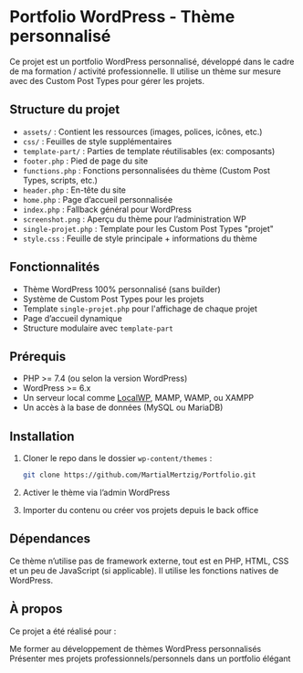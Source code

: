 # Portfolio WordPress - Thème personnalisé

Ce projet est un portfolio WordPress personnalisé, développé dans le cadre de ma formation / activité professionnelle. Il utilise un thème sur mesure avec des Custom Post Types pour gérer les projets.

## Structure du projet

- `assets/` : Contient les ressources (images, polices, icônes, etc.)
- `css/` : Feuilles de style supplémentaires
- `template-part/` : Parties de template réutilisables (ex: composants)
- `footer.php` : Pied de page du site
- `functions.php` : Fonctions personnalisées du thème (Custom Post Types, scripts, etc.)
- `header.php` : En-tête du site
- `home.php` : Page d’accueil personnalisée
- `index.php` : Fallback général pour WordPress
- `screenshot.png` : Aperçu du thème pour l’administration WP
- `single-projet.php` : Template pour les Custom Post Types "projet"
- `style.css` : Feuille de style principale + informations du thème

## Fonctionnalités

- Thème WordPress 100% personnalisé (sans builder)
- Système de Custom Post Types pour les projets
- Template `single-projet.php` pour l'affichage de chaque projet
- Page d’accueil dynamique
- Structure modulaire avec `template-part`

## Prérequis

- PHP >= 7.4 (ou selon la version WordPress)
- WordPress >= 6.x
- Un serveur local comme [LocalWP](https://localwp.com/), MAMP, WAMP, ou XAMPP
- Un accès à la base de données (MySQL ou MariaDB)

## Installation

1. Cloner le repo dans le dossier `wp-content/themes` :
   ```bash
   git clone https://github.com/MartialMertzig/Portfolio.git
   
2. Activer le thème via l’admin WordPress

3. Importer du contenu ou créer vos projets depuis le back office

## Dépendances

Ce thème n’utilise pas de framework externe, tout est en PHP, HTML, CSS et un peu de JavaScript (si applicable). Il utilise les fonctions natives de WordPress.

## À propos

Ce projet a été réalisé pour :

Me former au développement de thèmes WordPress personnalisés
Présenter mes projets professionnels/personnels dans un portfolio élégant